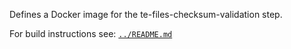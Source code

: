 Defines a Docker image for the te-files-checksum-validation step.

For build instructions see: [`../README.md`](../README.md)
